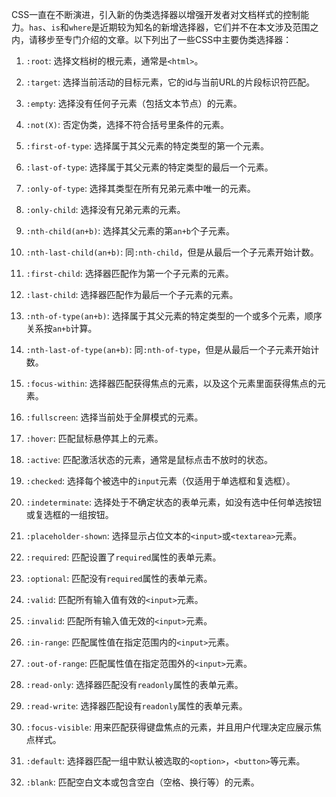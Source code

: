 CSS一直在不断演进，引入新的伪类选择器以增强开发者对文档样式的控制能力。`has`、`is`和`where`是近期较为知名的新增选择器，它们并不在本文涉及范围之内，请移步至专门介绍的文章。以下列出了一些CSS中主要伪类选择器：

1. `:root`: 选择文档树的根元素，通常是`<html>`。

2. `:target`: 选择当前活动的目标元素，它的id与当前URL的片段标识符匹配。

3. `:empty`: 选择没有任何子元素（包括文本节点）的元素。

4. `:not(X)`: 否定伪类，选择不符合括号里条件的元素。

5. `:first-of-type`: 选择属于其父元素的特定类型的第一个元素。

6. `:last-of-type`: 选择属于其父元素的特定类型的最后一个元素。

7. `:only-of-type`: 选择其类型在所有兄弟元素中唯一的元素。

8. `:only-child`: 选择没有兄弟元素的元素。

9. `:nth-child(an+b)`: 选择其父元素的第`an+b`个子元素。

10. `:nth-last-child(an+b)`: 同`:nth-child`，但是从最后一个子元素开始计数。

11. `:first-child`: 选择器匹配作为第一个子元素的元素。

12. `:last-child`: 选择器匹配作为最后一个子元素的元素。

13. `:nth-of-type(an+b)`: 选择属于其父元素的特定类型的一个或多个元素，顺序关系按`an+b`计算。

14. `:nth-last-of-type(an+b)`: 同`:nth-of-type`，但是从最后一个子元素开始计数。

15. `:focus-within`: 选择器匹配获得焦点的元素，以及这个元素里面获得焦点的元素。

16. `:fullscreen`: 选择当前处于全屏模式的元素。

17. `:hover`: 匹配鼠标悬停其上的元素。

18. `:active`: 匹配激活状态的元素，通常是鼠标点击不放时的状态。

19. `:checked`: 选择每个被选中的`input`元素（仅适用于单选框和复选框）。

20. `:indeterminate`: 选择处于不确定状态的表单元素，如没有选中任何单选按钮或复选框的一组按钮。

21. `:placeholder-shown`: 选择显示占位文本的`<input>`或`<textarea>`元素。

22. `:required`: 匹配设置了`required`属性的表单元素。

23. `:optional`: 匹配没有`required`属性的表单元素。

24. `:valid`: 匹配所有输入值有效的`<input>`元素。

25. `:invalid`: 匹配所有输入值无效的`<input>`元素。

26. `:in-range`: 匹配属性值在指定范围内的`<input>`元素。

27. `:out-of-range`: 匹配属性值在指定范围外的`<input>`元素。

28. `:read-only`: 选择器匹配没有`readonly`属性的表单元素。

29. `:read-write`: 选择器匹配设有`readonly`属性的表单元素。

30. `:focus-visible`: 用来匹配获得键盘焦点的元素，并且用户代理决定应展示焦点样式。

31. `:default`: 选择器匹配一组中默认被选取的`<option>`，`<button>`等元素。

32. `:blank`: 匹配空白文本或包含空白（空格、换行等）的元素。
